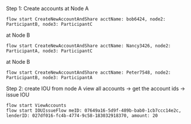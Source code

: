 
Step 1: Create accounts 
at Node A
```
flow start CreateNewAccountAndShare acctName: bob6424, node2: ParticipantB, node3: ParticipantC
```
at Node B
```
flow start CreateNewAccountAndShare acctName: Nancy3426, node2: ParticipantA, node3: ParticipantC
```
at Node B
```
flow start CreateNewAccountAndShare acctName: Peter7548, node2: ParticipantB, node3: ParticipantA
```

Step 2: create IOU from node A
view all accounts -> get the account ids -> issue IOU
```
flow start ViewAccounts
flow start IOUIssueFlow meID: 07649a16-5d9f-489b-bab0-1cb7ccc14e2c, lenderID: 027df016-fc4b-4774-9c58-183032918370, amount: 20
```

